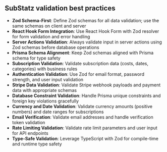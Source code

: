## SubStatz validation best practices

- **Zod Schema-First**: Define Zod schemas for all data validation; use the same schemas on client and server
- **React Hook Form Integration**: Use React Hook Form with Zod resolver for form validation and error handling
- **Server Actions Validation**: Always validate input in server actions using Zod schemas before database operations
- **Prisma Schema Alignment**: Keep Zod schemas aligned with Prisma schema for type safety
- **Subscription Validation**: Validate subscription data (costs, dates, categories) with business rules
- **Authentication Validation**: Use Zod for email format, password strength, and user input validation
- **Stripe Data Validation**: Validate Stripe webhook payloads and payment data with appropriate schemas
- **Database Constraint Validation**: Handle Prisma unique constraints and foreign key violations gracefully
- **Currency and Date Validation**: Validate currency amounts (positive numbers) and date ranges for subscriptions
- **Email Verification**: Validate email addresses and handle verification token validation
- **Rate Limiting Validation**: Validate rate limit parameters and user input for API endpoints
- **Type-Safe Validation**: Leverage TypeScript with Zod for compile-time and runtime type safety
